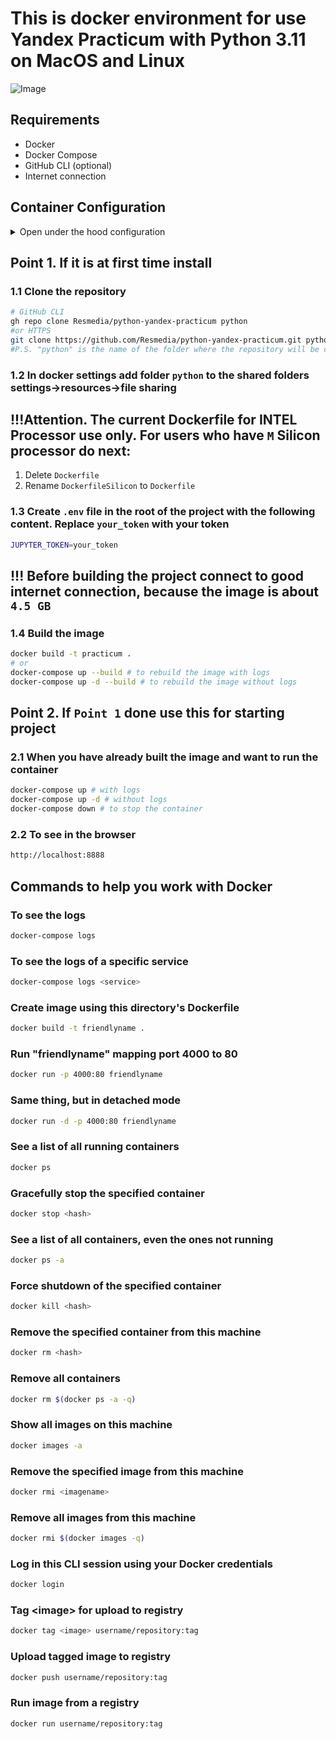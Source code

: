 # This is docker environment for use Yandex Practicum with Python 3.11 on MacOS and Linux

![Image](https://snipboard.io/Ua4z6h.jpg)

## Requirements
- Docker
- Docker Compose
- GitHub CLI (optional)
- Internet connection

## Container Configuration
<details>
  <summary>Open under the hood configuration</summary>

The container is built using the `continuumio/miniconda3` image as a base, providing support for Conda. Here's a detailed list of what's inside the container:

### Conda Packages
- Python 3.11
- pip
- wheel
- ipykernel
- ipython
- ipython_genutils
- jupyter
- jupyter_client
- jupyter_console
- jupyter_core
- jupyterlab
- jupyterlab_server
- requests
- nest-asyncio

### Pip Packages
- beautifulsoup4
- matplotlib
- nltk
- numpy
- pandas
- plotly
- psycopg2-binary
- regex
- scikit-learn
- scipy
- seaborn
- sqlalchemy
- statsmodels
- catboost
- pyspark
- torch
- transformers
- pillow
- keras
- tensorflow
- traitlets (version 5.9.0)
- notebook (version 6.4.0)
- jupyter_contrib_nbextensions
- jupyter_nbextensions_configurator

### Jupyter Notebook Extensions
- toc2/main

### Additional Configuration
- A dedicated directory `/opt/conda` is created for the Conda environment.
- The working directory is set to `/workspace`.
- Port 8888 is exposed for Jupyter Notebook.
- Jupyter Notebook is configured to start with the command to run on IP `0.0.0.0`, without opening a browser, and allowing root access.

## PostgreSQL Database Configuration

The project includes a PostgreSQL database container configured as follows:

- **Image**: `postgres:latest` - This uses the latest version of the official PostgreSQL image.
- **Container Name**: `practicum_postgres` - The name of the container running PostgreSQL.
- **Environment Variables**:
    - `POSTGRES_USER=practicum` - The default user for PostgreSQL.
    - `POSTGRES_PASSWORD=toor` - The password for the `practicum` user.
    - `POSTGRES_DB=practicum` - The default database created when the container starts.
- **Ports**:
    - `5432:5432` - The PostgreSQL default port `5432` is exposed and mapped to the host.
- **Volumes**:
    - `postgres-data:/var/lib/postgresql/data` - This volume is used to persist the database data even after the container is stopped or deleted.

This configuration ensures that the PostgreSQL database is ready to be used by the application with the specified settings.
</details>

## Point 1. If it is at first time install

### 1.1 Clone the repository

```bash
# GitHub CLI
gh repo clone Resmedia/python-yandex-practicum python
#or HTTPS
git clone https://github.com/Resmedia/python-yandex-practicum.git python
#P.S. "python" is the name of the folder where the repository will be cloned you can change it
```

### 1.2 In docker settings add folder `python` to the shared folders settings->resources->file sharing

## !!!Attention. The current Dockerfile for INTEL Processor use only. For users who have `M` Silicon processor do next:
1. Delete `Dockerfile`
2. Rename `DockerfileSilicon` to `Dockerfile`

### 1.3 Create `.env` file in the root of the project with the following content. Replace `your_token` with your token
```bash
JUPYTER_TOKEN=your_token
```
## !!! Before building the project connect to good internet connection, because the image is about `4.5 GB`

### 1.4 Build the image
```bash
docker build -t practicum .
# or 
docker-compose up --build # to rebuild the image with logs
docker-compose up -d --build # to rebuild the image without logs
```

## Point 2. If `Point 1` done use this for starting project

### 2.1 When you have already built the image and want to run the container
```bash
docker-compose up # with logs
docker-compose up -d # without logs
docker-compose down # to stop the container
```

### 2.2 To see in the browser
```bash
http://localhost:8888
```

## Commands to help you work with Docker

### To see the logs
```bash
docker-compose logs
```
### To see the logs of a specific service
```bash
docker-compose logs <service>
```
### Create image using this directory's Dockerfile
```bash
docker build -t friendlyname . 
```
### Run "friendlyname" mapping port 4000 to 80
```bash
docker run -p 4000:80 friendlyname
```
### Same thing, but in detached mode
```bash
docker run -d -p 4000:80 friendlyname
```
### See a list of all running containers
```bash
docker ps
```
### Gracefully stop the specified container
```bash
docker stop <hash>
```
### See a list of all containers, even the ones not running
```bash
docker ps -a
```
### Force shutdown of the specified container
```bash
docker kill <hash>
```
### Remove the specified container from this machine
```bash
docker rm <hash>
```
### Remove all containers
```bash
docker rm $(docker ps -a -q)
```
### Show all images on this machine
```bash
docker images -a
```
### Remove the specified image from this machine
```bash
docker rmi <imagename>
```
### Remove all images from this machine
```bash
docker rmi $(docker images -q)
```
### Log in this CLI session using your Docker credentials
```bash
docker login
```
### Tag \<image> for upload to registry
```bash
docker tag <image> username/repository:tag
```
### Upload tagged image to registry
```bash
docker push username/repository:tag
```
### Run image from a registry
```bash
docker run username/repository:tag
```
